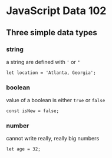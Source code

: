 # JavaScript Data 102
## Three simple data types

### string
a string are defined with `'` or `"`
```
let location = 'Atlanta, Georgia';
```

### boolean
value of a boolean is either `true` or `false`
```
const isNew = false;
```

### number
cannot write really, really big numbers
```
let age = 32;
```